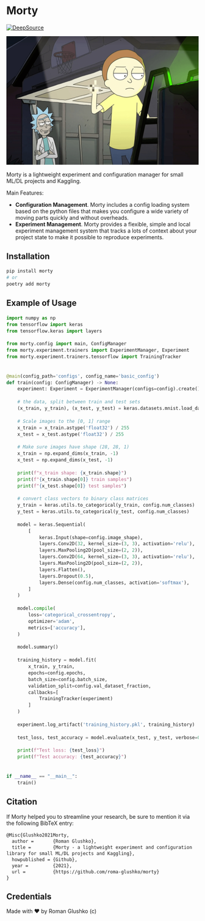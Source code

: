 # Morty

[![DeepSource](https://deepsource.io/gh/roma-glushko/morty.svg/?label=active+issues&show_trend=true)](https://deepsource.io/gh/roma-glushko/morty/?ref=repository-badge)

<img src="https://github.com/roma-glushko/morty/blob/master/img/morty-in-action.png?raw=true" width="600px" />

Morty is a lightweight experiment and configuration manager for small ML/DL projects and Kaggling.

Main Features:

- **Configuration Management**. Morty includes a config loading system based on the python files that makes you configure a wide variety of moving parts quickly and without overheads.
- **Experiment Management**. Morty provides a flexible, simple and local experiment management system that tracks a lots of context about your project state to make it possible to reproduce experiments.

## Installation

```bash
pip install morty
# or
poetry add morty
```

## Example of Usage

```python
import numpy as np
from tensorflow import keras
from tensorflow.keras import layers

from morty.config import main, ConfigManager
from morty.experiment.trainers import ExperimentManager, Experiment
from morty.experiment.trainers.tensorflow import TrainingTracker


@main(config_path='configs', config_name='basic_config')
def train(config: ConfigManager) -> None:
    experiment: Experiment = ExperimentManager(configs=config).create()

    # the data, split between train and test sets
    (x_train, y_train), (x_test, y_test) = keras.datasets.mnist.load_data()

    # Scale images to the [0, 1] range
    x_train = x_train.astype('float32') / 255
    x_test = x_test.astype('float32') / 255

    # Make sure images have shape (28, 28, 1)
    x_train = np.expand_dims(x_train, -1)
    x_test = np.expand_dims(x_test, -1)

    print(f"x_train shape: {x_train.shape}")
    print(f"{x_train.shape[0]} train samples")
    print(f"{x_test.shape[0]} test samples")

    # convert class vectors to binary class matrices
    y_train = keras.utils.to_categorical(y_train, config.num_classes)
    y_test = keras.utils.to_categorical(y_test, config.num_classes)

    model = keras.Sequential(
        [
            keras.Input(shape=config.image_shape),
            layers.Conv2D(32, kernel_size=(3, 3), activation='relu'),
            layers.MaxPooling2D(pool_size=(2, 2)),
            layers.Conv2D(64, kernel_size=(3, 3), activation='relu'),
            layers.MaxPooling2D(pool_size=(2, 2)),
            layers.Flatten(),
            layers.Dropout(0.5),
            layers.Dense(config.num_classes, activation='softmax'),
        ]
    )

    model.compile(
        loss='categorical_crossentropy',
        optimizer='adam',
        metrics=['accuracy'],
    )

    model.summary()

    training_history = model.fit(
        x_train, y_train,
        epochs=config.epochs,
        batch_size=config.batch_size,
        validation_split=config.val_dataset_fraction,
        callbacks=[
            TrainingTracker(experiment)
        ]
    )

    experiment.log_artifact('training_history.pkl', training_history)

    test_loss, test_accuracy = model.evaluate(x_test, y_test, verbose=0)

    print(f"Test loss: {test_loss}")
    print(f"Test accuracy: {test_accuracy}")


if __name__ == "__main__":
    train()
```

## Citation

If Morty helped you to streamline your research, be sure to mention it via the following BibTeX entry:

```
@Misc{Glushko2021Morty,
  author =       {Roman Glushko},
  title =        {Morty - a lightweight experiment and configuration library for small ML/DL projects and Kaggling},
  howpublished = {Github},
  year =         {2021},
  url =          {https://github.com/roma-glushko/morty}
}
```

## Credentials

Made with ❤️ by Roman Glushko (c)